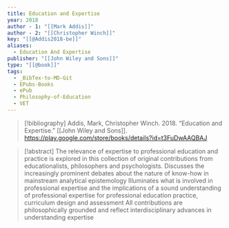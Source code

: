 ```yaml
---
title: Education and Expertise
year: 2018
author - 1: "[[Mark Addis]]"
author - 2: "[[Christopher Winch]]"
key: "[[@Addis2018-be]]"
aliases:
  - Education And Expertise
publisher: "[[John Wiley and Sons]]"
type: "[[@book]]"
tags:
  - _BibTex-to-MD-Git
  - EPubs-Books
  - ePub
  - Philosophy-of-Education
  - VET
---
```


> [!bibliography]
> Addis, Mark, Christopher Winch. 2018. “Education and Expertise.” [[John Wiley and Sons]]. https://play.google.com/store/books/details?id=t3FuDwAAQBAJ

> [!abstract]
> The relevance of expertise to professional education and practice is explored in this collection of original contributions from educationalists, philosophers and psychologists. Discusses the increasingly prominent debates about the nature of know-how in mainstream analytical epistemology Illuminates what is involved in professional expertise and the implications of a sound understanding of professional expertise for professional education practice, curriculum design and assessment All contributions are philosophically grounded and reflect interdisciplinary advances in understanding expertise